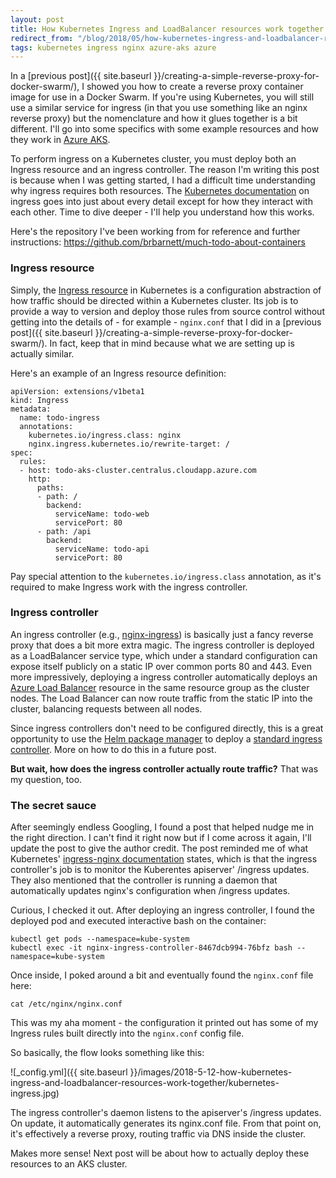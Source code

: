 ```yaml
---
layout: post
title: How Kubernetes Ingress and LoadBalancer resources work together
redirect_from: "/blog/2018/05/how-kubernetes-ingress-and-loadbalancer-resources-work-together/"
tags: kubernetes ingress nginx azure-aks azure
---
```


In a [previous post]({{ site.baseurl }}/creating-a-simple-reverse-proxy-for-docker-swarm/), I showed you how to create a reverse proxy container image for use in a Docker Swarm. If you're using Kubernetes, you will still use a similar service for ingress (in that you use something like an nginx reverse proxy) but the nomenclature and how it glues together is a bit different. I'll go into some specifics with some example resources and how they work in [Azure AKS](https://docs.microsoft.com/en-us/azure/aks/).

To perform ingress on a Kubernetes cluster, you must deploy both an Ingress resource and an ingress controller. The reason I'm writing this post is because when I was getting started, I had a difficult time understanding why ingress requires both resources. The [Kubernetes documentation](https://kubernetes.io/docs/concepts/services-networking/ingress/) on ingress goes into just about every detail except for how they interact with each other. Time to dive deeper - I'll help you understand how this works.

Here's the repository I've been working from for reference and further instructions: https://github.com/brbarnett/much-todo-about-containers

### Ingress resource
Simply, the [Ingress resource](https://kubernetes.io/docs/concepts/services-networking/ingress/#the-ingress-resource) in Kubernetes is a configuration abstraction of how traffic should be directed within a Kubernetes cluster. Its job is to provide a way to version and deploy those rules from source control without getting into the details of - for example - `nginx.conf` that I did in a [previous post]({{ site.baseurl }}/creating-a-simple-reverse-proxy-for-docker-swarm/). In fact, keep that in mind because what we are setting up is actually similar.

Here's an example of an Ingress resource definition:

```
apiVersion: extensions/v1beta1
kind: Ingress
metadata:
  name: todo-ingress
  annotations:
    kubernetes.io/ingress.class: nginx
    nginx.ingress.kubernetes.io/rewrite-target: /
spec:
  rules:
  - host: todo-aks-cluster.centralus.cloudapp.azure.com
    http:
      paths:
      - path: /
        backend:
          serviceName: todo-web
          servicePort: 80
      - path: /api
        backend:
          serviceName: todo-api
          servicePort: 80
```

Pay special attention to the `kubernetes.io/ingress.class` annotation, as it's required to make Ingress work with the ingress controller.

### Ingress controller
An ingress controller (e.g., [nginx-ingress](https://github.com/kubernetes/ingress-nginx)) is basically just a fancy reverse proxy that does a bit more extra magic. The ingress controller is deployed as a LoadBalancer service type, which under a standard configuration can expose itself publicly on a static IP over common ports 80 and 443. Even more impressively, deploying a ingress controller automatically deploys an [Azure Load Balancer](https://docs.microsoft.com/en-us/azure/load-balancer/) resource in the same resource group as the cluster nodes. The Load Balancer can now route traffic from the static IP into the cluster, balancing requests between all nodes.

Since ingress controllers don't need to be configured directly, this is a great opportunity to use the [Helm package manager](https://github.com/kubernetes/helm) to deploy a [standard ingress controller](https://github.com/kubernetes/charts/tree/master/stable/nginx-ingress). More on how to do this in a future post.

**But wait, how does the ingress controller actually route traffic?** That was my question, too.

### The secret sauce
After seemingly endless Googling, I found a post that helped nudge me in the right direction. I can't find it right now but if I come across it again, I'll update the post to give the author credit. The post reminded me of what Kubernetes' [ingress-nginx documentation](https://github.com/kubernetes/ingress-nginx/blob/master/README.md) states, which is that the ingress controller's job is to monitor the Kuberentes apiserver' /ingress updates. They also mentioned that the controller is running a daemon that automatically updates nginx's configuration when /ingress updates.

Curious, I checked it out. After deploying an ingress controller, I found the deployed pod and executed interactive bash on the container:

```
kubectl get pods --namespace=kube-system
kubectl exec -it nginx-ingress-controller-8467dcb994-76bfz bash --namespace=kube-system
```

Once inside, I poked around a bit and eventually found the `nginx.conf` file here:

```
cat /etc/nginx/nginx.conf
```

This was my aha moment - the configuration it printed out has some of my Ingress rules built directly into the `nginx.conf` config file.

So basically, the flow looks something like this:

![_config.yml]({{ site.baseurl }}/images/2018-5-12-how-kubernetes-ingress-and-loadbalancer-resources-work-together/kubernetes-ingress.jpg)

The ingress controller's daemon listens to the apiserver's /ingress updates. On update, it automatically generates its nginx.conf file. From that point on, it's effectively a reverse proxy, routing traffic via DNS inside the cluster.

Makes more sense! Next post will be about how to actually deploy these resources to an AKS cluster.